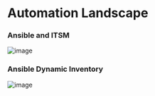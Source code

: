 # Automation Landscape


### Ansible and ITSM


![image](https://user-images.githubusercontent.com/25337881/199380650-8d7f6c98-9426-496f-8700-e3794dc9b789.png)



### Ansible Dynamic Inventory

![image](https://user-images.githubusercontent.com/25337881/199383627-77c0d80e-ea90-454b-a949-dbeb990acda0.png)
